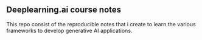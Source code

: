 ## Deeplearning.ai course notes 

This repo consist of the reproducible notes that i create to learn the various frameworks to develop generative AI applications.
